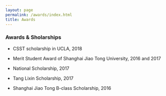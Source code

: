 ```yaml
---
layout: page
permalink: /awards/index.html
title: Awards
---
```

### Awards & Sholarships

- CSST scholarship in UCLA, 2018

- Merit Student Award of Shanghai Jiao Tong University, 2016 and 2017

- National Scholarship, 2017

- Tang Lixin Scholarship, 2017

- Shanghai Jiao Tong B-class Scholarship, 2016

